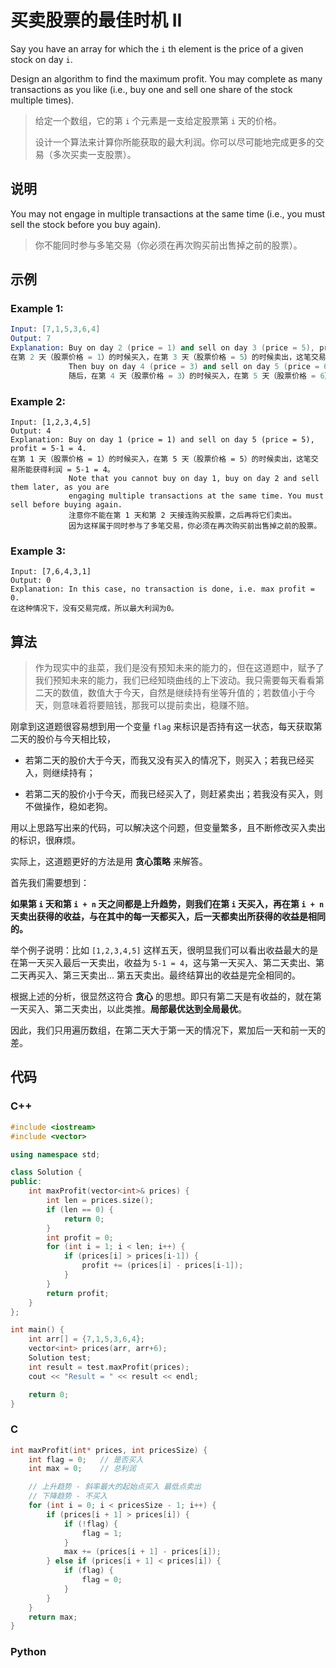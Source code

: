 # 买卖股票的最佳时机 II

Say you have an array for which the `i` th element is the price of a given stock on day `i`.

Design an algorithm to find the maximum profit. You may complete as many transactions as you like (i.e., buy one and sell one share of the stock multiple times).

> 给定一个数组，它的第 `i` 个元素是一支给定股票第 `i` 天的价格。
>
> 设计一个算法来计算你所能获取的最大利润。你可以尽可能地完成更多的交易（多次买卖一支股票）。



## 说明

You may not engage in multiple transactions at the same time (i.e., you must sell the stock before you buy again).

> 你不能同时参与多笔交易（你必须在再次购买前出售掉之前的股票）。



## 示例

### Example 1:

```s
Input: [7,1,5,3,6,4]
Output: 7
Explanation: Buy on day 2 (price = 1) and sell on day 3 (price = 5), profit = 5-1 = 4.
在第 2 天（股票价格 = 1）的时候买入，在第 3 天（股票价格 = 5）的时候卖出，这笔交易所能获得利润 = 5-1 = 4。
             Then buy on day 4 (price = 3) and sell on day 5 (price = 6), profit = 6-3 = 3.
             随后，在第 4 天（股票价格 = 3）的时候买入，在第 5 天（股票价格 = 6）的时候卖出，这笔交易所能获得利润 = 6-3 = 3。
```



### Example 2: 

```
Input: [1,2,3,4,5]
Output: 4
Explanation: Buy on day 1 (price = 1) and sell on day 5 (price = 5), profit = 5-1 = 4.
在第 1 天（股票价格 = 1）的时候买入，在第 5 天（股票价格 = 5）的时候卖出，这笔交易所能获得利润 = 5-1 = 4。
             Note that you cannot buy on day 1, buy on day 2 and sell them later, as you are
             engaging multiple transactions at the same time. You must sell before buying again.
             注意你不能在第 1 天和第 2 天接连购买股票，之后再将它们卖出。
             因为这样属于同时参与了多笔交易，你必须在再次购买前出售掉之前的股票。
```



### Example 3:

```
Input: [7,6,4,3,1]
Output: 0
Explanation: In this case, no transaction is done, i.e. max profit = 0.
在这种情况下，没有交易完成，所以最大利润为0。
```



## 算法

> 作为现实中的韭菜，我们是没有预知未来的能力的，但在这道题中，赋予了我们预知未来的能力，我们已经知晓曲线的上下波动。我只需要每天看看第二天的数值，数值大于今天，自然是继续持有坐等升值的；若数值小于今天，则意味着将要赔钱，那我可以提前卖出，稳赚不赔。



刚拿到这道题很容易想到用一个变量 `flag` 来标识是否持有这一状态，每天获取第二天的股价与今天相比较，

- 若第二天的股价大于今天，而我又没有买入的情况下，则买入；若我已经买入，则继续持有；

- 若第二天的股价小于今天，而我已经买入了，则赶紧卖出；若我没有买入，则不做操作，稳如老狗。

用以上思路写出来的代码，可以解决这个问题，但变量繁多，且不断修改买入卖出的标识，很麻烦。



实际上，这道题更好的方法是用 **贪心策略** 来解答。

首先我们需要想到：

**如果第 `i` 天和第 `i + n` 天之间都是上升趋势，则我们在第 `i` 天买入，再在第 `i + n` 天卖出获得的收益，与在其中的每一天都买入，后一天都卖出所获得的收益是相同的。**

举个例子说明：比如 `[1,2,3,4,5]` 这样五天，很明显我们可以看出收益最大的是在第一天买入最后一天卖出，收益为 `5-1 = 4`，这与第一天买入、第二天卖出、第二天再买入、第三天卖出... 第五天卖出。最终结算出的收益是完全相同的。

根据上述的分析，很显然这符合 **贪心** 的思想。即只有第二天是有收益的，就在第一天买入、第二天卖出，以此类推。**局部最优达到全局最优**。

因此，我们只用遍历数组，在第二天大于第一天的情况下，累加后一天和前一天的差。



## 代码

### C++

```c++
#include <iostream>
#include <vector>

using namespace std;

class Solution {
public:
    int maxProfit(vector<int>& prices) {
        int len = prices.size();
        if (len == 0) {
            return 0;
        }
        int profit = 0;
        for (int i = 1; i < len; i++) {
            if (prices[i] > prices[i-1]) {
                profit += (prices[i] - prices[i-1]);
            }
        }
        return profit;
    }
};

int main() {
    int arr[] = {7,1,5,3,6,4};
    vector<int> prices(arr, arr+6);
    Solution test;
    int result = test.maxProfit(prices);
    cout << "Result = " << result << endl;

    return 0;
}
```



### C

```c
int maxProfit(int* prices, int pricesSize) {
    int flag = 0;   // 是否买入
    int max = 0;    // 总利润

    // 上升趋势 - 斜率最大的起始点买入 最低点卖出
    // 下降趋势 - 不买入
    for (int i = 0; i < pricesSize - 1; i++) {
        if (prices[i + 1] > prices[i]) {
            if (!flag) {
                flag = 1;
            }
            max += (prices[i + 1] - prices[i]);
        } else if (prices[i + 1] < prices[i]) {
            if (flag) {
                flag = 0;
            }
        }
    }
    return max;
}

```



### Python